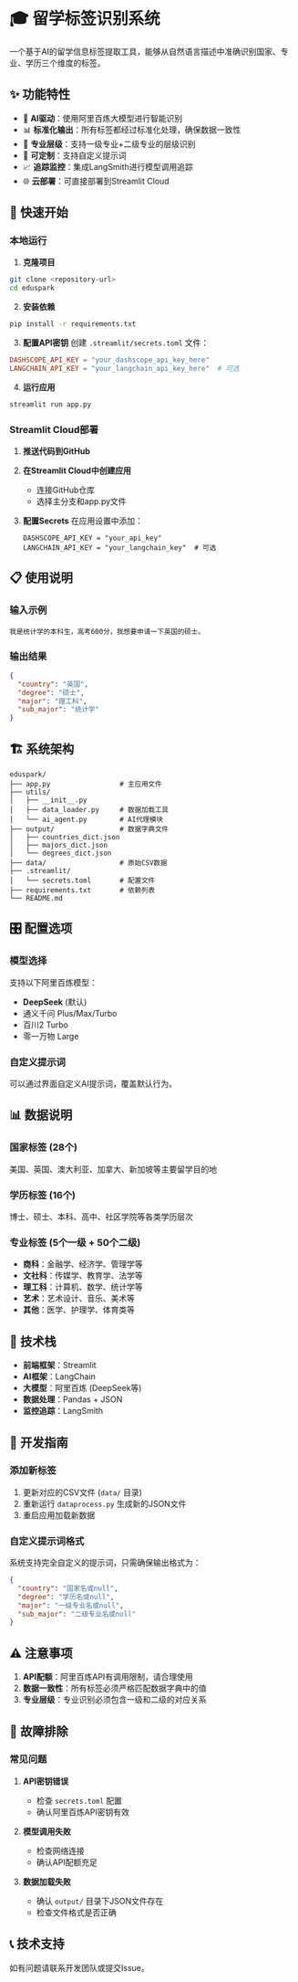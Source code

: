 # 🎓 留学标签识别系统

一个基于AI的留学信息标签提取工具，能够从自然语言描述中准确识别国家、专业、学历三个维度的标签。

## ✨ 功能特性

- 🤖 **AI驱动**：使用阿里百炼大模型进行智能识别
- 📊 **标准化输出**：所有标签都经过标准化处理，确保数据一致性
- 🎯 **专业层级**：支持一级专业+二级专业的层级识别
- 🔧 **可定制**：支持自定义提示词
- 📈 **追踪监控**：集成LangSmith进行模型调用追踪
- 🌐 **云部署**：可直接部署到Streamlit Cloud

## 🚀 快速开始

### 本地运行

1. **克隆项目**
```bash
git clone <repository-url>
cd eduspark
```

2. **安装依赖**
```bash
pip install -r requirements.txt
```

3. **配置API密钥**
创建 `.streamlit/secrets.toml` 文件：
```toml
DASHSCOPE_API_KEY = "your_dashscope_api_key_here"
LANGCHAIN_API_KEY = "your_langchain_api_key_here"  # 可选
```

4. **运行应用**
```bash
streamlit run app.py
```

### Streamlit Cloud部署

1. **推送代码到GitHub**

2. **在Streamlit Cloud中创建应用**
   - 连接GitHub仓库
   - 选择主分支和app.py文件

3. **配置Secrets**
   在应用设置中添加：
   ```
   DASHSCOPE_API_KEY = "your_api_key"
   LANGCHAIN_API_KEY = "your_langchain_key"  # 可选
   ```

## 📋 使用说明

### 输入示例
```
我是统计学的本科生，高考600分，我想要申请一下英国的硕士。
```

### 输出结果
```json
{
  "country": "英国",
  "degree": "硕士", 
  "major": "理工科",
  "sub_major": "统计学"
}
```

## 🏗️ 系统架构

```
eduspark/
├── app.py                 # 主应用文件
├── utils/
│   ├── __init__.py
│   ├── data_loader.py     # 数据加载工具
│   └── ai_agent.py        # AI代理模块
├── output/                # 数据字典文件
│   ├── countries_dict.json
│   ├── majors_dict.json
│   └── degrees_dict.json
├── data/                  # 原始CSV数据
├── .streamlit/
│   └── secrets.toml       # 配置文件
├── requirements.txt       # 依赖列表
└── README.md
```

## 🎛️ 配置选项

### 模型选择
支持以下阿里百炼模型：
- **DeepSeek** (默认)
- 通义千问 Plus/Max/Turbo
- 百川2 Turbo
- 零一万物 Large

### 自定义提示词
可以通过界面自定义AI提示词，覆盖默认行为。

## 📊 数据说明

### 国家标签 (28个)
美国、英国、澳大利亚、加拿大、新加坡等主要留学目的地

### 学历标签 (16个)
博士、硕士、本科、高中、社区学院等各类学历层次

### 专业标签 (5个一级 + 50个二级)
- **商科**：金融学、经济学、管理学等
- **文社科**：传媒学、教育学、法学等  
- **理工科**：计算机、数学、统计学等
- **艺术**：艺术设计、音乐、美术等
- **其他**：医学、护理学、体育类等

## 🔧 技术栈

- **前端框架**：Streamlit
- **AI框架**：LangChain
- **大模型**：阿里百炼 (DeepSeek等)
- **数据处理**：Pandas + JSON
- **监控追踪**：LangSmith

## 📝 开发指南

### 添加新标签
1. 更新对应的CSV文件 (`data/` 目录)
2. 重新运行 `dataprocess.py` 生成新的JSON文件
3. 重启应用加载新数据

### 自定义提示词格式
系统支持完全自定义的提示词，只需确保输出格式为：
```json
{
  "country": "国家名或null",
  "degree": "学历名或null",
  "major": "一级专业名或null", 
  "sub_major": "二级专业名或null"
}
```

## ⚠️ 注意事项

1. **API配额**：阿里百炼API有调用限制，请合理使用
2. **数据一致性**：所有标签必须严格匹配数据字典中的值
3. **专业层级**：专业识别必须包含一级和二级的对应关系

## 🐛 故障排除

### 常见问题

1. **API密钥错误**
   - 检查 `secrets.toml` 配置
   - 确认阿里百炼API密钥有效

2. **模型调用失败**
   - 检查网络连接
   - 确认API配额充足

3. **数据加载失败**
   - 确认 `output/` 目录下JSON文件存在
   - 检查文件格式是否正确

## 📞 技术支持

如有问题请联系开发团队或提交Issue。 